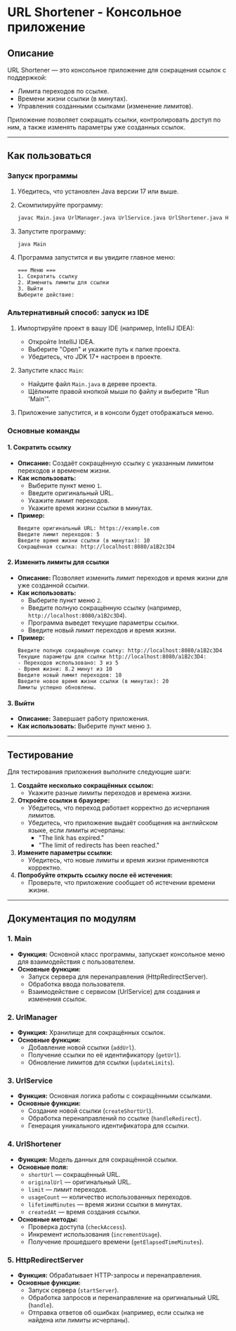# URL Shortener - Консольное приложение

## Описание

URL Shortener — это консольное приложение для сокращения ссылок с поддержкой:
- Лимита переходов по ссылке.
- Времени жизни ссылки (в минутах).
- Управления созданными ссылками (изменение лимитов).

Приложение позволяет сокращать ссылки, контролировать доступ по ним, а также изменять параметры уже созданных ссылок.

---

## Как пользоваться

### Запуск программы

1. Убедитесь, что установлен Java версии 17 или выше.
2. Скомпилируйте программу:
   ```bash
   javac Main.java UrlManager.java UrlService.java UrlShortener.java HttpRedirectServer.java
   ```
3. Запустите программу:
   ```bash
   java Main
   ```
4. Программа запустится и вы увидите главное меню:

   ```
   === Меню ===
   1. Сократить ссылку
   2. Изменить лимиты для ссылки
   3. Выйти
   Выберите действие:
   ```
### Альтернативный способ: запуск из IDE

1. Импортируйте проект в вашу IDE (например, IntelliJ IDEA):
   - Откройте IntelliJ IDEA.
   - Выберите "Open" и укажите путь к папке проекта.
   - Убедитесь, что JDK 17+ настроен в проекте.

2. Запустите класс `Main`:
   - Найдите файл `Main.java` в дереве проекта.
   - Щёлкните правой кнопкой мыши по файлу и выберите "Run 'Main'".

3. Приложение запустится, и в консоли будет отображаться меню.
### Основные команды

#### 1. Сократить ссылку
- **Описание:** Создаёт сокращённую ссылку с указанным лимитом переходов и временем жизни.
- **Как использовать:**
  - Выберите пункт меню `1`.
  - Введите оригинальный URL.
  - Укажите лимит переходов.
  - Укажите время жизни ссылки в минутах.
- **Пример:**
  ```
  Введите оригинальный URL: https://example.com
  Введите лимит переходов: 5
  Введите время жизни ссылки (в минутах): 10
  Сокращённая ссылка: http://localhost:8080/a1B2c3D4
  ```

#### 2. Изменить лимиты для ссылки
- **Описание:** Позволяет изменить лимит переходов и время жизни для уже созданной ссылки.
- **Как использовать:**
  - Выберите пункт меню `2`.
  - Введите полную сокращённую ссылку (например, `http://localhost:8080/a1B2c3D4`).
  - Программа выведет текущие параметры ссылки.
  - Введите новый лимит переходов и время жизни.
- **Пример:**
  ```
  Введите полную сокращённую ссылку: http://localhost:8080/a1B2c3D4
  Текущие параметры для ссылки http://localhost:8080/a1B2c3D4:
  - Переходов использовано: 3 из 5
  - Время жизни: 8.2 минут из 10
  Введите новый лимит переходов: 10
  Введите новое время жизни ссылки (в минутах): 20
  Лимиты успешно обновлены.
  ```

#### 3. Выйти
- **Описание:** Завершает работу приложения.
- **Как использовать:** Выберите пункт меню `3`.

---

## Тестирование

Для тестирования приложения выполните следующие шаги:

1. **Создайте несколько сокращённых ссылок:**
   - Укажите разные лимиты переходов и времена жизни.
2. **Откройте ссылки в браузере:**
   - Убедитесь, что переход работает корректно до исчерпания лимитов.
   - Убедитесь, что приложение выдаёт сообщения на английском языке, если лимиты исчерпаны:
     - "The link has expired."
     - "The limit of redirects has been reached."
3. **Измените параметры ссылки:**
   - Убедитесь, что новые лимиты и время жизни применяются корректно.
4. **Попробуйте открыть ссылку после её истечения:**
   - Проверьте, что приложение сообщает об истечении времени жизни.

---

## Документация по модулям

### 1. Main
- **Функция:** Основной класс программы, запускает консольное меню для взаимодействия с пользователем.
- **Основные функции:**
  - Запуск сервера для перенаправления (HttpRedirectServer).
  - Обработка ввода пользователя.
  - Взаимодействие с сервисом (UrlService) для создания и изменения ссылок.

### 2. UrlManager
- **Функция:** Хранилище для сокращённых ссылок.
- **Основные функции:**
  - Добавление новой ссылки (`addUrl`).
  - Получение ссылки по её идентификатору (`getUrl`).
  - Обновление лимитов для ссылки (`updateLimits`).

### 3. UrlService
- **Функция:** Основная логика работы с сокращёнными ссылками.
- **Основные функции:**
  - Создание новой ссылки (`createShortUrl`).
  - Обработка перенаправлений по ссылке (`handleRedirect`).
  - Генерация уникального идентификатора для ссылки.

### 4. UrlShortener
- **Функция:** Модель данных для сокращённой ссылки.
- **Основные поля:**
  - `shortUrl` — сокращённый URL.
  - `originalUrl` — оригинальный URL.
  - `limit` — лимит переходов.
  - `usageCount` — количество использованных переходов.
  - `lifetimeMinutes` — время жизни ссылки в минутах.
  - `createdAt` — время создания ссылки.
- **Основные методы:**
  - Проверка доступа (`checkAccess`).
  - Инкремент использования (`incrementUsage`).
  - Получение прошедшего времени (`getElapsedTimeMinutes`).

### 5. HttpRedirectServer
- **Функция:** Обрабатывает HTTP-запросы и перенаправления.
- **Основные функции:**
  - Запуск сервера (`startServer`).
  - Обработка запросов и перенаправление на оригинальный URL (`handle`).
  - Отправка ответов об ошибках (например, если ссылка не найдена или лимиты исчерпаны).
 


